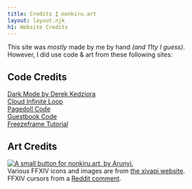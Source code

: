 ```yaml
---
title: Credits ⁑ nonkiru.art
layout: layout.njk
h1: Website Credits
---
```


This site was <i>mostly</i> made by me by hand <i>(and 11ty I guess)</i>.
<br>However, I did use code & art from these following sites:

## Code Credits
[Dark Mode by Derek Kedziora](https://derekkedziora.com/blog/dark-mode-revisited)
<br>[Cloud Infinite Loop](https://stackoverflow.com/questions/37449940/animating-image-in-infinite-loop-using-css/37450783#37450783)
<br>[Pagedoll Code](https://www.reddit.com/r/neocities/comments/111uwkq/how_can_i_add_a_pagedoll_to_a_webpage/)
<br>[Guestbook Code](https://virtualobserver.moe/ayano/comment-widget)
<br>[Freezeframe Tutorial](https://bechnokid.neocities.org/resources/tut_freezeframe)

## Art Credits
<a href="https://arunyi.art/"><img src="/assets/img/non_arunyi_button.gif" class="freezeframe" alt="A small button for nonkiru.art."> by Arunyi.</a>
<br>Various FFXIV icons and images are from <a href="https://xivapi.com/docs/Icons">the xivapi website</a>.
<br>FFXIV cursors from a <a href="https://www.reddit.com/r/ffxiv/comments/wr03sd/looking_for_ffxiv_cursors_for_windows_posted_long/">Reddit comment</a>.